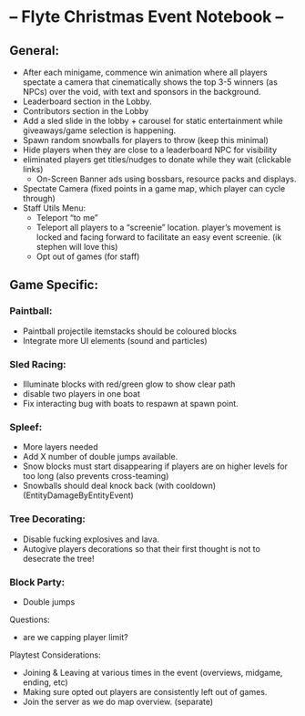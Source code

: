# – Flyte Christmas Event Notebook –

## General:

- After each minigame, commence win animation where all players spectate a camera that cinematically shows the top 3-5 winners (as NPCs) over the
  void, with text and sponsors in the background.
- Leaderboard section in the Lobby.
- Contributors section in the Lobby
- Add a sled slide in the lobby + carousel for static entertainment while giveaways/game selection is happening.
- Spawn random snowballs for players to throw (keep this minimal)
- Hide players when they are close to a leaderboard NPC for visibility
- eliminated players get titles/nudges to donate while they wait (clickable links)
    - On-Screen Banner ads using bossbars, resource packs and displays.
- Spectate Camera (fixed points in a game map, which player can cycle through)
- Staff Utils Menu:
    - Teleport “to me”
    - Teleport all players to a “screenie” location. player’s movement is locked and facing forward to facilitate an easy event screenie. (ik stephen
      will love this)
    - Opt out of games (for staff)

## Game Specific:

### Paintball:

- Paintball projectile itemstacks should be coloured blocks
- Integrate more UI elements (sound and particles)

### Sled Racing:

- Illuminate blocks with red/green glow to show clear path
- disable two players in one boat
- Fix interacting bug with boats to respawn at spawn point.

### Spleef:

- More layers needed
- Add X number of double jumps available.
- Snow blocks must start disappearing if players are on higher levels for too long (also prevents cross-teaming)
- Snowballs should deal knock back (with cooldown) (EntityDamageByEntityEvent)

### Tree Decorating:

- Disable fucking explosives and lava.
- Autogive players decorations so that their first thought is not to desecrate the tree!

### Block Party:

- Double jumps

Questions:
- are we capping player limit?

Playtest Considerations: 
- Joining & Leaving at various times in the event (overviews, midgame, ending, etc)
- Making sure opted out players are consistently left out of games.
- Join the server as we do map overview. (separate)

